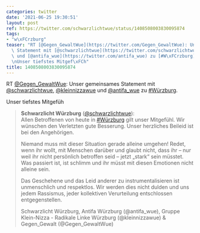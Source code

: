 ```yaml
---
categories: twitter
date: '2021-06-25 19:30:51'
layout: post
ref: https://twitter.com/schwarzlichtwue/status/1408508003830095874
tags:
- "w\xFCrzburg"
teaser: "RT [@Gegen_GewaltWue](https://twitter.com/Gegen_GewaltWue): Unser gemeinsames\
  \ Statement mit [@schwarzlichtwue](https://twitter.com/schwarzlichtwue), [@kleinnizzawue](https://twitter.com/kleinnizzawue)\
  \ und [@antifa_wue](https://twitter.com/antifa_wue) zu [#W\xFCrzburg](/t/w\xFCrzburg).\n\
  \nUnser tiefstes Mitgef\xFCh"
title: 1408508003830095874
---
```

RT [@Gegen_GewaltWue](https://twitter.com/Gegen_GewaltWue): Unser gemeinsames Statement mit [@schwarzlichtwue](https://twitter.com/schwarzlichtwue), [@kleinnizzawue](https://twitter.com/kleinnizzawue) und [@antifa_wue](https://twitter.com/antifa_wue) zu [#Würzburg](/t/würzburg).

Unser tiefstes Mitgefüh
> <b>Schwarzlicht Würzburg</b> ([@schwarzlichtwue](https://twitter.com/schwarzlichtwue)):  
>Allen Betroffenen von heute in [#Würzburg](/t/würzburg) gilt unser Mitgefühl. Wir wünschen den Verletzten gute Besserung. Unser herzliches Beileid ist bei den Angehörigen.   
>  
>Niemand muss mit dieser Situation gerade alleine umgehen! Redet, wenn ihr wollt, mit Menschen darüber und glaubt nicht, dass ihr – nur weil ihr nicht persönlich betroffen seid – jetzt „stark“ sein müsstet. Was passiert ist, ist schlimm und ihr müsst mit diesen Emotionen nicht alleine sein.  
>  
>Das Geschehene und das Leid anderer zu instrumentalisieren ist unmenschlich und respektlos. Wir werden dies nicht dulden und uns jedem Rassismus, jeder kollektiven Verurteilung entschlossen entgegenstellen.  
>  
>  
>  
>Schwarzlicht Würzburg, Antifa Würzburg (@antifa_wue), Gruppe Klein-Nizza - Radikale Linke Würzburg (@kleinnizzawue) &amp; Gegen_Gewalt (@Gegen_GewaltWue)  

